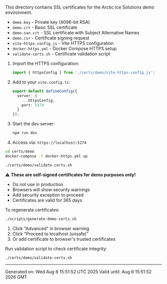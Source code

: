 
This directory contains SSL certificates for the Arctic Ice Solutions demo environment.


- `demo.key` - Private key (4096-bit RSA)
- `demo.crt` - Basic SSL certificate
- `demo-san.crt` - SSL certificate with Subject Alternative Names
- `demo.csr` - Certificate signing request
- `vite-https-config.js` - Vite HTTPS configuration
- `docker-https.yml` - Docker Compose HTTPS setup
- `validate-certs.sh` - Certificate validation script



1. Import the HTTPS configuration:
   ```javascript
   import { httpsConfig } from './certs/demo/vite-https-config.js';
   ```

2. Add to your `vite.config.ts`:
   ```typescript
   export default defineConfig({
     server: {
       ...httpsConfig,
       port: 5174
     }
   });
   ```

3. Start the dev server:
   ```bash
   npm run dev
   ```

4. Access via: `https://localhost:5174`


```bash
cd certs/demo
docker-compose -f docker-https.yml up
```


```bash
./certs/demo/validate-certs.sh
```


⚠️ **These are self-signed certificates for demo purposes only!**

- Do not use in production
- Browsers will show security warnings
- Add security exception to proceed
- Certificates are valid for 365 days


To regenerate certificates:

```bash
./scripts/generate-demo-certs.sh
```



1. Click "Advanced" in browser warning
2. Click "Proceed to localhost (unsafe)"
3. Or add certificate to browser's trusted certificates


Run validation script to check certificate integrity:

```bash
./certs/demo/validate-certs.sh
```

---

Generated on: Wed Aug  6 15:51:52 UTC 2025
Valid until: Aug  6 15:51:52 2026 GMT
